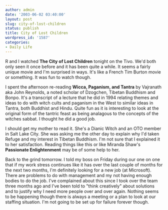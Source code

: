 ```yaml
---
author: admin
date: '2003-06-02 03:40:00'
layout: post
slug: city-of-lost-children
status: publish
title: City of Lost Children
wordpress_id: '1587'
categories:
- Daily Life
---
```

R and I watched <b>The City of Lost Children</b> tonight on the Tivo. We&apos;d both only seen it once before and it has been quite a while. It seems a fairly unique movie and I&apos;m surprised in ways. It&apos;s like a French Tim Burton movie or something. It was fun to watch though.

I spent the afternoon re-reading <b>Wicca, Paganism, and Tantra</b> by Vajranath aka John Reynolds, a noted scholar of Dzogchen, Tibetan Buddhism and Bonpo. It&apos;s a transcript of a lecture that he did in 1994 relating themes and ideas to do with witch cults and paganism in the West to similar ideas in Tantra, both Buddhist and Hindu. Quite fun as it is interesting to look at the original form of the tantric feast as being analagous to the concepts of the witches sabbat. I thought he did a good job.

I should get my mother to read it. She&apos;s a Dianic Witch and an OTO member in Salt Lake City. She was asking me the other day to explain why I&apos;d taken Refuge and my interest in Tibetan Buddhism. I&apos;m not sure that I explained it to her satisfaction. Reading things like this or like Miranda Shaw&apos;s <b>Passionate Enlightenment</b> may be of some help to her.

Back to the grind tomorrow. I told my boss on Friday during our one on one that if my work stress continues like it has over the last couple of months for the next two months, I&apos;m definitely looking for a new job (at Microsoft). There are problems to do with management and my not having enough bodies to do the job. I&apos;ve complained about this since I took over the team three months ago and I&apos;ve been told to "think creatively" about solutions and to justify why I need more people over and over again. Nothing seems to be happening though there is always a meeting or a plan to look at our staffing situation. I&apos;m not going to be set up for failure forever though.
